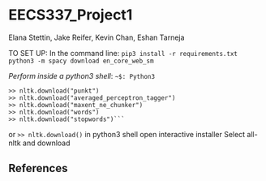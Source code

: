 # EECS337_Project1

Elana Stettin, Jake Reifer, Kevin Chan, Eshan Tarneja

TO SET UP:
In the command line:
`pip3 install -r requirements.txt`
`python3 -m spacy download en_core_web_sm`

*Perform inside a python3 shell*:
`~$: Python3`
>> 
```>> import nltk
>> nltk.download("punkt")
>> nltk.download("averaged_perceptron_tagger")
>> nltk.download("maxent_ne_chunker")
>> nltk.download("words")
>> nltk.download("stopwords")```
```
or
```>> nltk.download()``` in python3 shell open interactive installer
Select all-nltk and download

## References
